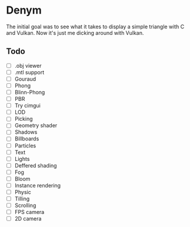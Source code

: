 # Denym

The initial goal was to see what it takes to display a simple triangle with C and Vulkan. Now it's just me dicking around with Vulkan.

## Todo

- [ ] .obj viewer
- [ ] .mtl support
- [ ] Gouraud
- [ ] Phong
- [ ] Blinn-Phong
- [ ] PBR
- [ ] Try cimgui
- [ ] LOD
- [ ] Picking
- [ ] Geometry shader
- [ ] Shadows
- [ ] Billboards
- [ ] Particles
- [ ] Text
- [ ] Lights
- [ ] Deffered shading
- [ ] Fog
- [ ] Bloom
- [ ] Instance rendering
- [ ] Physic
- [ ] Tilling
- [ ] Scrolling
- [ ] FPS camera
- [ ] 2D camera